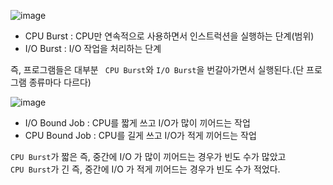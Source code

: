 
![image](https://user-images.githubusercontent.com/50267433/140762573-30ba19b8-bd90-4ccc-9d3b-708342b05fc1.png)
  
* CPU Burst : CPU만 연속적으로 사용하면서 인스트럭션을 실행하는 단계(범위)  
* I/O Burst : I/O 작업을 처리하는 단계     

즉, 프로그램들은 대부분 ` CPU Burst`와 `I/O Burst`을 번갈아가면서 실행된다.(단 프로그램 종류마다 다르다)   

![image](https://user-images.githubusercontent.com/50267433/140763421-12e39f7e-b62e-41fe-8b9a-f7cb0a92939c.png)

* I/O Bound Job : CPU를 짧게 쓰고 I/O가 많이 끼어드는 작업     
* CPU Bound Job : CPU를 길게 쓰고 I/O가 적게 끼어드는 작업  

`CPU Burst`가 짧은 즉, 중간에 I/O 가 많이 끼어드는 경우가  빈도 수가 많았고       
`CPU Burst`가 긴 즉, 중간에 I/O 가 적게 끼어드는 경우가 빈도 수가 적었다.           
  










 
